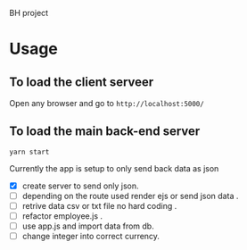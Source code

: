 BH project

# Usage

## To load the client serveer

Open any browser and go to `http://localhost:5000/`

## To load the main back-end server

`yarn start`

Currently the app is setup to only send back data as json

- [x] create server to send only json.
- [ ] depending on the route used render ejs or send json data .
- [ ] retrive data csv or txt file no hard coding .
- [ ] refactor employee.js .
- [ ] use app.js and import data from db.
- [ ] change integer into correct currency.
